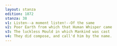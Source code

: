 ```yaml
---
layout: stanza
edition: 1872
stanza: 38
v1: Listen--a moment listen!--Of the same
v2: Poor Earth from which that Human Whisper came
v3: The luckless Mould in which Mankind was cast
v4: They did compose, and call'd him by the name.
---
```

